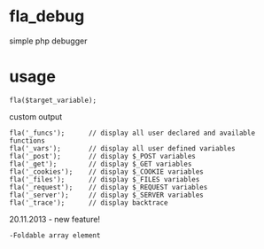 fla_debug
=========

simple php debugger

usage
=========

    fla($target_variable);

 custom output
 
    fla('_funcs');		// display all user declared and available functions
    fla('_vars');		// display all user defined variables
    fla('_post');   	// display $_POST variables
    fla('_get');    	// display $_GET variables
    fla('_cookies');	// display $_COOKIE variables
    fla('_files');   	// display $_FILES variables
    fla('_request'); 	// display $_REQUEST variables
    fla('_server');  	// display $_SERVER variables
    fla('_trace');   	// display backtrace


20.11.2013 - new feature!

    -Foldable array element
